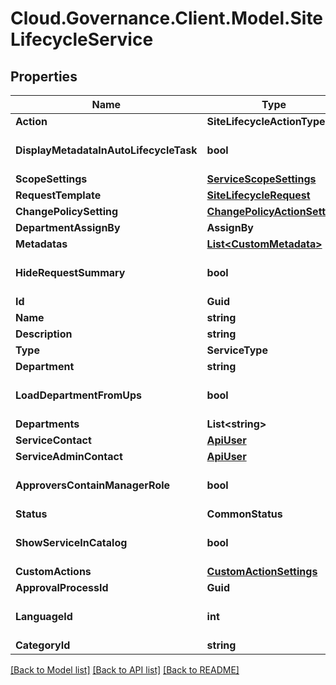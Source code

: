 # Cloud.Governance.Client.Model.SiteLifecycleService
## Properties

Name | Type | Description | Notes
------------ | ------------- | ------------- | -------------
**Action** | **SiteLifecycleActionType** |  | [optional] 
**DisplayMetadataInAutoLifecycleTask** | **bool** |  | [optional] [default to false]
**ScopeSettings** | [**ServiceScopeSettings**](ServiceScopeSettings.md) |  | [optional] 
**RequestTemplate** | [**SiteLifecycleRequest**](SiteLifecycleRequest.md) |  | [optional] 
**ChangePolicySetting** | [**ChangePolicyActionSetting**](ChangePolicyActionSetting.md) |  | [optional] 
**DepartmentAssignBy** | **AssignBy** |  | [optional] 
**Metadatas** | [**List&lt;CustomMetadata&gt;**](CustomMetadata.md) |  | [optional] 
**HideRequestSummary** | **bool** |  | [optional] [default to false]
**Id** | **Guid** |  | [optional] 
**Name** | **string** |  | [optional] 
**Description** | **string** |  | [optional] 
**Type** | **ServiceType** |  | [optional] 
**Department** | **string** |  | [optional] 
**LoadDepartmentFromUps** | **bool** |  | [optional] [default to false]
**Departments** | **List&lt;string&gt;** |  | [optional] 
**ServiceContact** | [**ApiUser**](ApiUser.md) |  | [optional] 
**ServiceAdminContact** | [**ApiUser**](ApiUser.md) |  | [optional] 
**ApproversContainManagerRole** | **bool** |  | [optional] [default to false]
**Status** | **CommonStatus** |  | [optional] 
**ShowServiceInCatalog** | **bool** |  | [optional] [default to false]
**CustomActions** | [**CustomActionSettings**](CustomActionSettings.md) |  | [optional] 
**ApprovalProcessId** | **Guid** |  | [optional] 
**LanguageId** | **int** |  | [optional] [default to 0]
**CategoryId** | **string** |  | [optional] 

[[Back to Model list]](../README.md#documentation-for-models) [[Back to API list]](../README.md#documentation-for-api-endpoints) [[Back to README]](../README.md)

